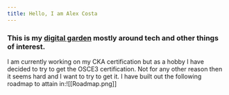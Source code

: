 ```yaml
---
title: Hello, I am Alex Costa
---
```


### This is my [digital garden](https://github.com/MaggieAppleton/digital-gardeners) mostly around tech and other things of interest.

I am currently working on my CKA certification but as a hobby I have decided to try to get the OSCE3 certification. Not for any other reason then it seems hard and I want to try to get it. I have built out the following roadmap to attain in:![[Roadmap.png]]